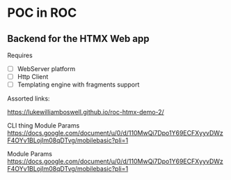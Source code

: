 # POC in ROC

## Backend for the HTMX Web app

Requires

- [ ] WebServer platform
- [ ] Http Client
- [ ] Templating engine with fragments support

Assorted links:

https://lukewilliamboswell.github.io/roc-htmx-demo-2/

CLI thing Module Params https://docs.google.com/document/u/0/d/110MwQi7Dpo1Y69ECFXyyvDWzF4OYv1BLojIm08qDTvg/mobilebasic?pli=1

Module Params https://docs.google.com/document/u/0/d/110MwQi7Dpo1Y69ECFXyyvDWzF4OYv1BLojIm08qDTvg/mobilebasic?pli=1
